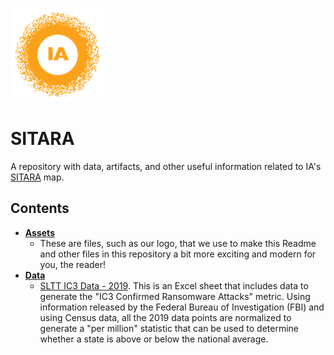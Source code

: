 ![image](https://github.com/internetassociation/SITARA/blob/main/Assets/IA_Mark.png)

# SITARA
A repository with data, artifacts, and other useful information related to IA's [SITARA](https://internetassociation.org/sitara) map.

## Contents

* **[Assets](https://github.com/internetassociation/SITARA/tree/main/Assets)**
   * These are files, such as our logo, that we use to make this Readme and other files in this repository a bit more exciting and modern for you, the reader!
* **[Data](https://github.com/internetassociation/SITARA/tree/main/Data)**
   * [SLTT IC3 Data - 2019](https://github.com/internetassociation/SITARA/blob/main/Data/IA_SLTT-IC3-Data_2019.xlsx). This is an Excel sheet that includes data to generate the "IC3 Confirmed Ransomware Attacks" metric. Using information released by the Federal Bureau of Investigation (FBI) and using Census data, all the 2019 data points are normalized to generate a "per million" statistic that can be used to determine whether a state is above or below the national average.
